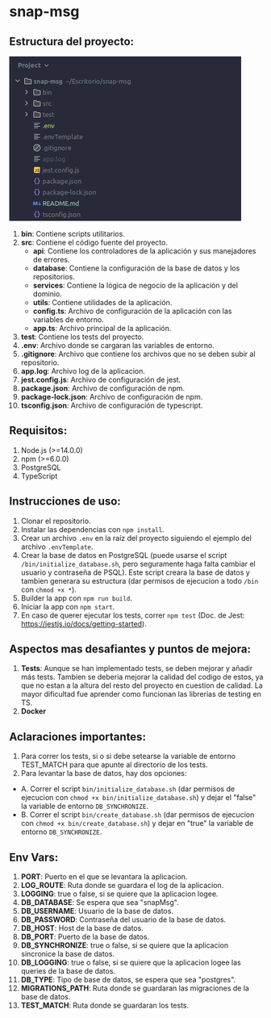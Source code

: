 # snap-msg

## Estructura del proyecto:

![img.png](doc/projectStructure.png)

1. **bin**: Contiene scripts utilitarios.
2. **src**: Contiene el código fuente del proyecto.
    - **api**: Contiene los controladores de la aplicación y sus manejadores de errores.
    - **database**: Contiene la configuración de la base de datos y los repositorios.
    - **services**: Contiene la lógica de negocio de la aplicación y del dominio.
    - **utils**: Contiene utilidades de la aplicación.
    - **config.ts**: Archivo de configuración de la aplicación con las variables de entorno.
    - **app.ts**: Archivo principal de la aplicación.
3. **test**: Contiene los tests del proyecto.
4. **.env**: Archivo donde se cargaran las variables de entorno.
5. **.gitignore**: Archivo que contiene los archivos que no se deben subir al repositorio.
6. **app.log**: Archivo log de la aplicacion.
7. **jest.config.js**: Archivo de configuración de jest.
8. **package.json**: Archivo de configuración de npm.
9. **package-lock.json**: Archivo de configuración de npm.
10. **tsconfig.json**: Archivo de configuración de typescript.

## Requisitos:
1. Node.js (>=14.0.0)
2. npm (>=6.0.0)
3. PostgreSQL
4. TypeScript

## Instrucciones de uso:

1. Clonar el repositorio.
2. Instalar las dependencias con `npm install`.
3. Crear un archivo `.env` en la raíz del proyecto siguiendo el ejemplo del archivo `.envTemplate`.
4. Crear la base de datos en PostgreSQL (puede usarse el script `/bin/initialize_database.sh`, pero seguramente haga falta cambiar el usuario y contraseña de PSQL). Este script creara la base de datos y tambien generara su estructura (dar permisos de ejecucion a todo `/bin` con `chmod +x *`).
5. Builder la app con `npm run build`.
6. Iniciar la app con `npm start`.
7. En caso de querer ejecutar los tests, correr `npm test` (Doc. de Jest: https://jestjs.io/docs/getting-started).


## Aspectos mas desafiantes y puntos de mejora:

1. **Tests**: Aunque se han implementado tests, se deben mejorar y añadir más tests. Tambien se deberia mejorar la calidad del codigo de estos, ya que no estan a la altura del resto del proyecto en cuestion de calidad. La mayor dificultad fue aprender como funcionan las librerias de testing en TS.
2. **Docker**

## Aclaraciones importantes:

1. Para correr los tests, si o si debe setearse la variable de entorno TEST_MATCH para que apunte al directorio de los tests.
2. Para levantar la base de datos, hay dos opciones:
- A. Correr el script `bin/initialize_database.sh` (dar permisos de ejecucion con `chmod +x bin/initialize_database.sh`) y dejar el "false" la variable de entorno `DB_SYNCHRONIZE`.
- B. Correr el script `bin/create_database.sh` (dar permisos de ejecucion con `chmod +x bin/create_database.sh`) y dejar en "true" la variable de entorno `DB_SYNCHRONIZE`.

## Env Vars:
1. **PORT**: Puerto en el que se levantara la aplicacion.
2. **LOG_ROUTE**: Ruta donde se guardara el log de la aplicacion.
3. **LOGGING**: true o false, si se quiere que la aplicacion logee.
4. **DB_DATABASE**: Se espera que sea "snapMsg".
5. **DB_USERNAME**: Usuario de la base de datos.
6. **DB_PASSWORD**: Contraseña del usuario de la base de datos.
7. **DB_HOST**: Host de la base de datos.
8. **DB_PORT**: Puerto de la base de datos.
9. **DB_SYNCHRONIZE**: true o false, si se quiere que la aplicacion sincronice la base de datos.
10. **DB_LOGGING**: true o false, si se quiere que la aplicacion logee las queries de la base de datos.
11. **DB_TYPE**: Tipo de base de datos, se espera que sea "postgres".
12. **MIGRATIONS_PATH**: Ruta donde se guardaran las migraciones de la base de datos.
13. **TEST_MATCH**: Ruta donde se guardaran los tests.